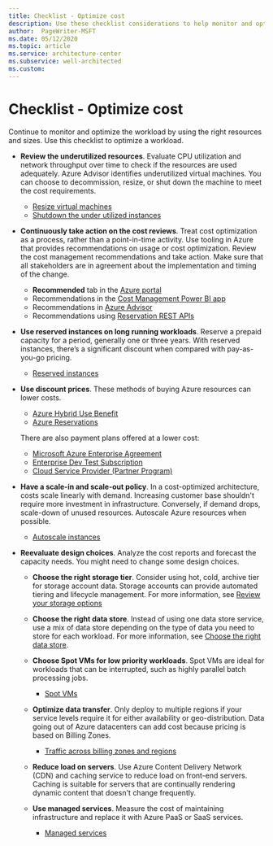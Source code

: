 ```yaml
---
title: Checklist - Optimize cost
description: Use these checklist considerations to help monitor and optimize workloads by using the right resources and sizes.
author:  PageWriter-MSFT
ms.date: 05/12/2020
ms.topic: article
ms.service: architecture-center
ms.subservice: well-architected
ms.custom: 
---
```


# Checklist - Optimize cost

Continue to monitor and optimize the workload by using the right resources and sizes. Use this checklist to optimize a workload.

- **Review the underutilized resources**. Evaluate CPU utilization and network throughput over time to check if the resources are used adequately. Azure Advisor identifies underutilized virtual machines. You can choose to decommission, resize, or shut down the machine to meet the cost requirements. 
    - [Resize virtual machines](./optimize-vm.md#resize-virtual-machines)
    - [Shutdown the under utilized instances](./optimize-vm.md#shut-down-the-under-utilized-instances)

- **Continuously take action on the cost reviews**. Treat cost optimization as a process, rather than a point-in-time activity.  Use tooling in Azure that provides recommendations on usage or cost optimization. Review the cost management recommendations and take action. Make sure that all stakeholders are in agreement about the implementation and timing of the change.
    - **Recommended** tab in the [Azure portal](https://portal.azure.com/#blade/Microsoft_Azure_Reservations/CreateBlade/referrer/docs)
    - Recommendations in the [Cost Management Power BI app](https://appsource.microsoft.com/product/power-bi/costmanagement.azurecostmanagementapp)
    - Recommendations in [Azure Advisor](https://portal.azure.com/#blade/Microsoft_Azure_Expert/AdvisorMenuBlade/overview)
    - Recommendations using [Reservation REST APIs](/rest/api/consumption/reservationrecommendations/list)

- **Use reserved instances on long running workloads**. Reserve a prepaid capacity for a period, generally one or three years. With reserved instances, there’s a significant discount when compared with pay-as-you-go pricing.
    - [Reserved instances](./optimize-reserved.md)

- **Use discount prices**. These methods of buying Azure resources can lower costs. 
    - [Azure Hybrid Use Benefit](https://azure.microsoft.com/pricing/hybrid-benefit)
    - [Azure Reservations](https://azure.microsoft.com/reservations)

    There are also payment plans offered at a lower cost:

    - [Microsoft Azure Enterprise Agreement](/azure/cost-management-billing/manage/ea-portal-get-started)
    - [Enterprise Dev Test Subscription](https://azure.microsoft.com/offers/ms-azr-0148p/)
    - [Cloud Service Provider (Partner Program)](https://partner.microsoft.com/membership/cloud-solution-provider)


- **Have a scale-in and scale-out policy**. In a cost-optimized architecture, costs scale linearly with demand. Increasing customer base shouldn't require more investment in infrastructure. Conversely, if demand drops, scale-down of unused resources. Autoscale Azure resources when possible.
    - [Autoscale instances](./optimize-autoscale.md)

- **Reevaluate design choices**. Analyze the cost reports and forecast the capacity needs. You might need to change some design choices.
    - **Choose the right storage tier**. Consider using hot, cold, archive tier for storage account data. Storage accounts can provide automated tiering and lifecycle management. For more information, see [Review your storage options](/azure/cloud-adoption-framework/ready/considerations/storage-options)

    - **Choose the right data store**. Instead of using one data store service, use a mix of data store depending on the type of data you need to store for each workload. For more information, see [Choose the right data store](../../guide/technology-choices/data-store-overview.md).

    - **Choose Spot VMs for low priority workloads**. Spot VMs are ideal for workloads that can be interrupted, such as highly parallel batch processing jobs.
        - [Spot VMs](./optimize-vm.md#spot-vms)

    - **Optimize data transfer**. Only deploy to multiple regions if your service levels require it for either availability or geo-distribution. Data going out of Azure datacenters can add cost because pricing is based on Billing Zones.
        - [Traffic across billing zones and regions](./design-regions.md#traffic-across-billing-zones-and-regions)

    - **Reduce load on servers**. Use Azure Content Delivery Network (CDN) and caching service to reduce load on front-end servers. Caching is suitable for servers that are continually rendering dynamic content that doesn't change frequently. 

    - **Use managed services**. Measure the cost of maintaining infrastructure and replace it with Azure PaaS or SaaS services.
        - [Managed services](./design-paas.md)